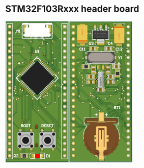 # STM32F103Rxxx header board

<img style="float: left;" src="https://github.com/khoshroo/STM32F103RxxxHeaderBoard/blob/master/PCB1_Top.jpg?raw=true" alt="Top View" width="200"/>

<img style="float: left;" src="https://github.com/khoshroo/STM32F103RxxxHeaderBoard/blob/master/PCB1_Bottom.jpg?raw=true" alt="Top View" width="200"/>

